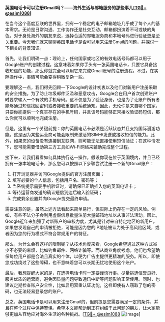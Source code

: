 **英国电话卡可以注册Gmail吗？——海外生活与邮箱服务的那些事儿[[TG💪+ @esim1088](https://t.me/s/esim1088)]**

在当今这个高度互联的世界里，拥有一个稳定的电子邮箱地址几乎成了每个人的基本需求。无论是日常沟通、工作协作还是社交互动，邮箱都扮演着不可或缺的角色。对于身处海外的朋友来说，选择合适的邮箱服务商和本地号码进行验证更是至关重要。今天我们就来聊聊英国电话卡是否可以用来注册Gmail的问题，并探讨一下相关的背景知识。

首先，让我们明确一点：理论上，任何国家或地区的有效电话号码都可以用于Google账户的创建过程。这意味着如果你手头有一张英国电话卡，只要它具备接收短信的功能，那么你就完全可以用它来完成Gmail账号的注册流程。不过，在实际操作中，事情可能会变得稍微复杂一些。

要理解这一点，我们得先回顾一下Google的设计初衷以及他们对新用户注册采取的安全措施。为了防止垃圾邮件泛滥和恶意攻击，Google会在用户首次创建账户时要求输入一个有效的手机号码。这不仅是为了验证身份，也是为了让账户所有者能够通过短信找回密码或者接收重要的系统通知。因此，无论你是来自哪个国家，只要你能提供一个真实存在的手机号码，并且该号码能够正常接收验证码短信，那么你就可以顺利地完成注册。

但是，这里有一个关键前提：你的英国电话卡必须是活跃状态并且支持国际漫游功能。这是因为某些运营商可能会限制未激活的SIM卡发送或接收短信的能力。此外，如果您的设备没有连接到互联网，则可能无法直接使用短信验证；在这种情况下，您可能需要借助第三方工具如Wi-Fi网络来辅助完成整个过程。

接下来，让我们看看如何具体执行这一操作。假设你现在位于英国境内，并且已经拥有一张本地电话卡，那么您可以按照以下步骤尝试注册一个新的Gmail账户：

1. 打开浏览器并访问Google提供的官方注册页面；
2. 填写必要的个人信息，包括用户名、密码等；
3. 当系统提示需要手机验证时，请确保已正确插入您的英国电话卡；
4. 等待运营商发送的确认短信到达后输入验证码；
5. 完成剩余设置并向Google提交最终申请。

需要注意的是，虽然上述方法看起来简单易行，但实际上仍存在一定的风险。例如，有些不法分子会利用虚假信息批量注册大量邮箱地址以从事非法活动。因此，Google近年来加强了对新账户的审核力度，尤其是针对来自特定地区的新用户。如果您发现自己的申请被拒绝，可能是因为您的IP地址被认为处于高风险区域，或者因为您的行为模式不符合常规用户的特征。

那么，为什么会有这样的限制呢？从技术角度来看，Google希望通过这种方式减少不必要的麻烦，比如钓鱼邮件、网络诈骗等。而从商业角度考虑，他们也希望确保每位用户都是合法且真实的个体，以便为广告主提供更精准的服务。所以，即使您成功绕过了这些障碍，也不意味着您可以长期无忧地使用这个账户。

最后，我想提醒大家的是，在选择电话卡时一定要谨慎行事。尽量挑选信誉良好、服务优质的运营商，避免因质量问题导致通讯中断等问题影响正常使用。同时，也建议定期检查账户安全性，比如启用双重认证功能，这样即使有人窃取了您的密码，也无法轻易登录您的账户。

总之，英国电话卡是可以用来注册Gmail的，但前提是您需要满足一定的条件，并且在整个过程中保持警惕。希望本文能帮助到正在纠结于此问题的朋友，让大家能够更加从容地应对海外生活的各种挑战。[[TG💪+ @esim1088](https://t.me/s/esim1088) ![Image](https://i.postimg.cc/4NQfJmqS/Snipaste-2025-05-13-00-14-12.png)]